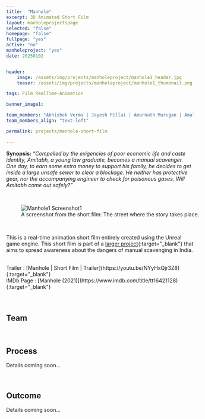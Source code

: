```yaml
---
title:  "Manhole"
excerpt: 3D Animated Short Film
layout: manholeprojectspage
selected: "false"
homepage: "false"
fullpage: "yes"
active: "no"
manholeproject: "yes"
date: 20250102


header:
    image: /assets/img/projects/manholeproject/manhole1_header.jpg
    teaser: /assets/img/projects/manholeproject/manhole1_thumbnail.png

tags: Film RealTime-Animation

banner_image1:

team_members: "Abhishek Verma | Jayesh Pillai | Amarnath Murugan | Amal Dev"
team_members_align: "text-left"

permalink: projects/manhole-short-film

---
```


<strong>Synopsis: </strong> <i>“Compelled by the exigencies of poor economic life and caste identity, Amitabh, a young law graduate, becomes a manual scavenger. One day, to earn some extra money to support his family, he decides to get inside a large unsafe sewer to clear a blockage. He neither has protective gear, nor the accompanying engineer to check for poisonous gases. Will Amitabh come out safely?”</i>

<br>

<figure class="align-center" style="width:100%;">
  <img src="{{ site.url }}{{ site.baseurl }}/assets/img/projects/manholeproject/manhole1_screenshot1.jpg" alt="Manhole1 Screenshot1">
  <figcaption>A screenshot from the short film: The street where the story takes place.</figcaption>
</figure> 
<br>

This is a real-time animation short film entirely created using the Unreal game engine. This short film is part of a [larger project](https://imxd.in/manhole-project){:target="_blank"} that aims to spread awareness about the dangers of manual scavenging in India.

<br>
Trailer : [Manhole | Short Film | Trailer](https://youtu.be/NYyHxQjr3Z8){:target="_blank"} 
<br>
IMDb Page : [Manhole (2021)](https://www.imdb.com/title/tt16421128){:target="_blank"}
<br>
<br>


<br>

## Team

  <div class="entries-{{ page.entries_layout }}">

  </div>

<br>

## Process

Details coming soon...

<br>

## Outcome

Details coming soon...

<br>
